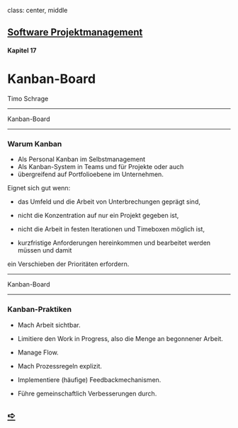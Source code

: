 class: center, middle

## [Software Projektmanagement](index.html)

#### Kapitel 17

# Kanban-Board
Timo Schrage

---
Kanban-Board

----

### Warum Kanban
* Als Personal Kanban im Selbstmanagement
* Als Kanban-System in Teams und für Projekte oder auch
* übergreifend auf Portfolioebene im Unternehmen.

Eignet sich gut wenn:
* das Umfeld und die Arbeit von Unterbrechungen geprägt sind,

* nicht die Konzentration auf nur ein Projekt gegeben ist,

* nicht die Arbeit in festen Iterationen und Timeboxen möglich ist,

* kurzfristige Anforderungen hereinkommen und bearbeitet werden müssen und damit

ein Verschieben der Prioritäten erfordern.

---
Kanban-Board

----
### Kanban-Praktiken
* Mach Arbeit sichtbar.

* Limitiere den Work in Progress, also die Menge an begonnener Arbeit.

* Manage Flow.

* Mach Prozessregeln explizit.

* Implementiere (häufige) Feedbackmechanismen.

* Führe gemeinschaftlich Verbesserungen durch.

## [&#10154;](?url=18.kapitel.md)